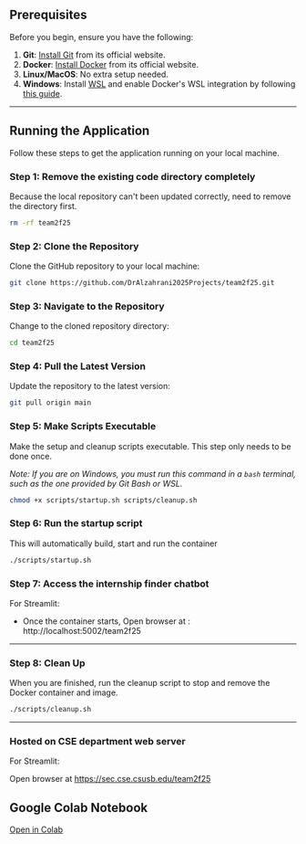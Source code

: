 ## Prerequisites

Before you begin, ensure you have the following:

1. **Git**: [Install Git](https://git-scm.com/) from its official website.
2. **Docker**: [Install Docker](https://www.docker.com) from its official website.
3. **Linux/MacOS**: No extra setup needed.
4. **Windows**: Install [WSL](https://learn.microsoft.com/en-us/windows/wsl/install) and enable Docker's WSL integration by following [this guide](https://docs.docker.com/desktop/windows/wsl/).


---

## Running the Application

Follow these steps to get the application running on your local machine.

### Step 1: Remove the existing code directory completely

Because the local repository can't been updated correctly, need to remove the directory first.

```bash
rm -rf team2f25
```

### Step 2: Clone the Repository

Clone the GitHub repository to your local machine:

```bash
git clone https://github.com/DrAlzahrani2025Projects/team2f25.git
```

### Step 3: Navigate to the Repository

Change to the cloned repository directory:

```bash
cd team2f25
```

### Step 4: Pull the Latest Version

Update the repository to the latest version:

```bash
git pull origin main
```


### Step 5: Make Scripts Executable

Make the setup and cleanup scripts executable. This step only needs to be done once.

*Note: If you are on Windows, you must run this command in a `bash` terminal, such as the one provided by Git Bash or WSL.*

```bash
chmod +x scripts/startup.sh scripts/cleanup.sh
```


### Step 6: Run the startup script

This will automatically build, start and run the container

```bash
./scripts/startup.sh
```

### Step 7: Access the internship finder chatbot

For Streamlit:

- Once the container starts, Open browser at : http://localhost:5002/team2f25

  

---
### Step 8: Clean Up

When you are finished, run the cleanup script to stop and remove the Docker container and image.

```bash
./scripts/cleanup.sh
```

---

### Hosted on CSE department web server

For Streamlit:

Open browser at https://sec.cse.csusb.edu/team2f25 

## Google Colab Notebook  
[Open in Colab](https://colab.research.google.com/drive/1icOiUzhhm0l7PkDoCxUdDMqpX1eua8ug?usp=sharing)

